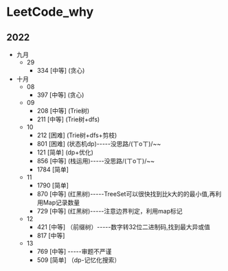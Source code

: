 # LeetCode_why
## 2022

- 九月
  - 29
    - 334 [中等] (贪心)
- 十月
  - 08
    - 397 [中等] (贪心)
  - 09
    - 208 [中等] (Trie树)
    - 211 [中等] (Trie树+dfs)
  - 10
    - 212 [困难] (Trie树+dfs+剪枝)
    - 801 [困难] (状态机dp)-----没思路/(ㄒoㄒ)/~~
    - 121 [简单] (dp+优化)
    - 856 [中等] (栈运用)-----没思路/(ㄒoㄒ)/~~
    - 1784 [简单] 
  - 11
    - 1790 [简单] 
    - 870 [中等] (红黑树)-----TreeSet可以很快找到比k大的的最小值,再利用Map记录数量
    - 729 [中等] (红黑树)-----注意边界判定，利用map标记
  - 12
    - 421 [中等] （前缀树）-----数字转32位二进制码,找到最大异或值
    - 817 [中等]
  - 13
    - 769 [中等] -----审题不严谨
    - 509 [简单] （dp-记忆化搜索）



